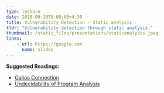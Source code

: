 ```yaml
---
type: lecture
date: 2018-09-16T8:00:00+4:30
title: Vulnerability Detection - Static analysis
tldr: "Vulnerability detection through static analysis."
thumbnail: /static_files/presentations/staticanalysis.jpeg
links:
    - url: https://google.com
      name: slides
---
```

**Suggested Readings:**
- [Galios Connection](./../static_files/notes/galiosconnection.pdf)
- [Undecidability of Program Analysis](./../static_files/notes/undecidability.pdf)
